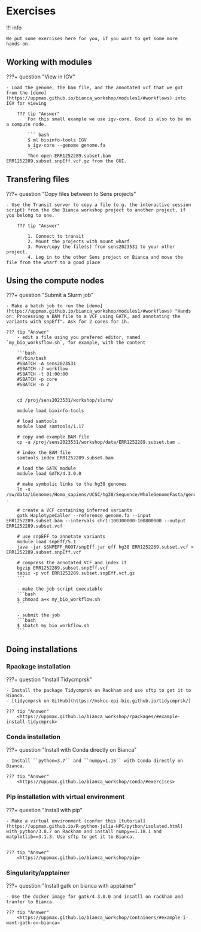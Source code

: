 # Exercises

!!! info

    We put some exercises here for you, if you want to get some more hands-on.
    

## Working with modules

???+ question "View in IGV"

   
    - Load the genome, the bam file, and the annotated vcf that we got from the [demo](https://uppmax.github.io/bianca_workshop/modules1/#workflows) into IGV for viewing

        ??? tip "Answer"
            For this small example we use igv-core. Good is also to be on a compute node.
            
            ``` bash
            $ ml bioinfo-tools IGV
            $ igv-core --genome genome.fa 
            ```
            Then open ERR1252289.subset.bam ERR1252289.subset.snpEff.vcf.gz from the GUI.

## Transfering files

???+ question "Copy files between to Sens projects"

    - Use the Transit server to copy a file (e.g. the interactive session script) from the the Bianca workshop project to another project, if you belong to one. 

        ??? tip "Answer"
            
            1. Connect to transit
            2. Mount the projects with mount_wharf
            3. Move/copy the file(s) from sens2023531 to your other project.
            4. Log in to the other Sens project on Bianca and move the file from the wharf to a good place
           
            

## Using the compute nodes

???+ question "Submit a Slurm job"

    - Make a batch job to run the [demo](https://uppmax.github.io/bianca_workshop/modules1/#workflows) "Hands on: Processing a BAM file to a VCF using GATK, and annotating the variants with snpEff". Ask for 2 cores for 1h.
    
    ??? tip "Answer"
        - edit a file using you prefered editor, named `my_bio_worksflow.sh`, for example, with the content
        
        ```bash
        #!/bin/bash
        #SBATCH -A sens2023531
        #SBATCH -J workflow
        #SBATCH -t 01:00:00
        #SBATCH -p core
        #SBATCH -n 2


        cd /proj/sens2023531/workshop/slurm/

        module load bioinfo-tools

        # load samtools
        module load samtools/1.17

        # copy and example BAM file
        cp -a /proj/sens2023531/workshop/data/ERR1252289.subset.bam .

        # index the BAM file
        samtools index ERR1252289.subset.bam

        # load the GATK module
        module load GATK/4.3.0.0

        # make symbolic links to the hg38 genomes
        ln -s /sw/data/iGenomes/Homo_sapiens/UCSC/hg38/Sequence/WholeGenomeFasta/genome.* .

        # create a VCF containing inferred variants
        gatk HaplotypeCaller --reference genome.fa --input ERR1252289.subset.bam --intervals chr1:100300000-100800000 --output ERR1252289.subset.vcf

        # use snpEFF to annotate variants
        module load snpEff/5.1
        java -jar $SNPEFF_ROOT/snpEff.jar eff hg38 ERR1252289.subset.vcf > ERR1252289.subset.snpEff.vcf

        # compress the annotated VCF and index it
        bgzip ERR1252289.subset.snpEff.vcf
        tabix -p vcf ERR1252289.subset.snpEff.vcf.gz
        ```

        - make the job script executable
        ```bash
        $ chmoad a+x my_bio_workflow.sh
        ```
        
        - submit the job
        ```bash
        $ sbatch my_bio_workflow.sh
        ```
        
## Doing installations

### Rpackage installation

???+ question "Install Tidycmprsk"

    - Install the package Tidycmprsk on Rackham and use sftp to get it to Bianca.
    - [tidycmprsk on GitHub](https://mskcc-epi-bio.github.io/tidycmprsk/)
     
    ??? tip "Answer"
        <https://uppmax.github.io/bianca_workshop/rpackages/#example-install-tidycmprsk>

### Conda installation

???+ question "Install with Conda directly on Bianca"

    - Install ``python=3.7`` and ``numpy=1.15`` with Conda directly on Bianca.

    ??? tip "Answer"
        <https://uppmax.github.io/bianca_workshop/conda/#exercises>


### Pip installation with virtual environment

???+ question "Install with pip"

    - Make a virtual environment (confer this [tutorial](https://uppmax.github.io/R-python-julia-HPC/python/isolated.html) with python/3.8.7 on Rackham and install numpy==1.18.1 and matplotlib==3.1.3. Use sftp to get it to Bianca.
    

    ??? tip "Answer"
        <https://uppmax.github.io/bianca_workshop/pip>


### Singularity/apptainer

???+ question "Install gatk on bianca with apptainer"

    - Use the docker image for gatk/4.3.0.0 and insatll on rackham and tranfer to Bianca.

    ??? tip "Answer"
        <https://uppmax.github.io/bianca_workshop/containers/#example-i-want-gatk-on-bianca>

